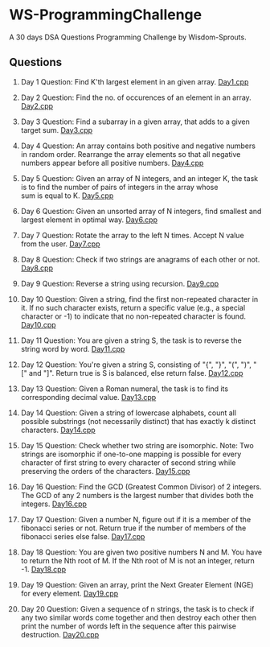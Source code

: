 # WS-ProgrammingChallenge
A 30 days DSA Questions Programming Challenge by Wisdom-Sprouts.

## Questions

1. Day 1 Question: Find K'th largest element in an given array.
   [Day1.cpp](https://github.com/Shreeyash01/WS-ProgrammingChallenge/blob/main/Day1.cpp)

2. Day 2 Question: Find the no. of occurences of an element in an array.
   [Day2.cpp](https://github.com/Shreeyash01/WS-ProgrammingChallenge/blob/main/Day2.cpp)

3. Day 3 Question: Find a subarray in a given array, that adds to a given target sum.
   [Day3.cpp](https://github.com/Shreeyash01/WS-ProgrammingChallenge/blob/main/Day3.cpp)

4. Day 4 Question: An array contains both positive and negative numbers in random order. Rearrange the array elements so that all negative numbers appear before all positive numbers.
   [Day4.cpp](https://github.com/Shreeyash01/WS-ProgrammingChallenge/blob/main/Day4.cpp)

5. Day 5 Question: Given an array of N integers, and an integer K, the task is to find the number of pairs of integers in the array whose sum is equal to K.
   [Day5.cpp](https://github.com/Shreeyash01/WS-ProgrammingChallenge/blob/main/Day5.cpp)

6. Day 6 Question: Given an unsorted array of N integers, find smallest and largest element in optimal way.
   [Day6.cpp](https://github.com/Shreeyash01/WS-ProgrammingChallenge/blob/main/Day6.cpp)

7. Day 7 Question: Rotate the array to the left N times. Accept N value from the user.
   [Day7.cpp](https://github.com/Shreeyash01/WS-ProgrammingChallenge/blob/main/Day7.cpp)

8. Day 8 Question: Check if two strings are anagrams of each other or not.
   [Day8.cpp](https://github.com/Shreeyash01/WS-ProgrammingChallenge/blob/main/Day8.cpp)

9. Day 9 Question: Reverse a string using recursion.
   [Day9.cpp](https://github.com/Shreeyash01/WS-ProgrammingChallenge/blob/main/Day9.cpp)

10. Day 10 Question: Given a string, find the first non-repeated character in it. If no such character exists, return a specific value (e.g., a special character or -1) to indicate that no non-repeated character is found.
   [Day10.cpp](https://github.com/Shreeyash01/WS-ProgrammingChallenge/blob/main/Day10.cpp)

11. Day 11 Question: You are given a string S, the task is to reverse the string word by word.
   [Day11.cpp](https://github.com/Shreeyash01/WS-ProgrammingChallenge/blob/main/Day11.cpp)

12. Day 12 Question: You're given a string S,  consisting of "{", "}", "(", ")", "[" and "]". Return true is S is balanced, else return false.
   [Day12.cpp](https://github.com/Shreeyash01/WS-ProgrammingChallenge/blob/main/Day12.cpp)

13. Day 13 Question: Given a Roman numeral, the task is to find its corresponding decimal value.
   [Day13.cpp](https://github.com/Shreeyash01/WS-ProgrammingChallenge/blob/main/Day13.cpp)

14. Day 14 Question: Given a string of lowercase alphabets, count all possible substrings (not necessarily distinct) that has exactly k distinct characters.
   [Day14.cpp](https://github.com/Shreeyash01/WS-ProgrammingChallenge/blob/main/Day14.cpp)

15. Day 15 Question: Check whether two string are isomorphic.
Note: Two strings are isomorphic if one-to-one mapping is possible for every character of first string to every character of second string while preserving the orders of the characters.
   [Day15.cpp](https://github.com/Shreeyash01/WS-ProgrammingChallenge/blob/main/Day15.cpp)

16. Day 16 Question: Find the GCD (Greatest Common Divisor) of 2 integers. The GCD of any 2 numbers is the largest number that divides both the integers.
   [Day16.cpp](https://github.com/Shreeyash01/WS-ProgrammingChallenge/blob/main/Day16.cpp)

17. Day 17 Question: Given a number N, figure out if it is a member of the fibonacci series or not. Return true if the number of members of the fibonacci series else false.
   [Day17.cpp](https://github.com/Shreeyash01/WS-ProgrammingChallenge/blob/main/Day17.cpp)

18. Day 18 Question: You are given two positive numbers N and M. You have to return the Nth root of M. If the Nth root of M is not an integer, return -1.
   [Day18.cpp](https://github.com/Shreeyash01/WS-ProgrammingChallenge/blob/main/Day18.cpp)

19. Day 19 Question: Given an array, print the Next Greater Element (NGE) for every element.
   [Day19.cpp](https://github.com/Shreeyash01/WS-ProgrammingChallenge/blob/main/Day19.cpp)

20. Day 20 Question: Given a sequence of n strings, the task is to check if any two similar words come together and then destroy each other then print the number of words left in the sequence after this pairwise destruction.
   [Day20.cpp](https://github.com/Shreeyash01/WS-ProgrammingChallenge/blob/main/Day20.cpp)
